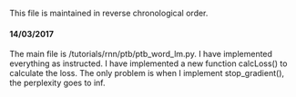 This file is maintained in reverse chronological order.

#### 14/03/2017
The main file is /tutorials/rnn/ptb/ptb_word_lm.py.
I have implemented everything as instructed. I have implemented a new function calcLoss() to calculate the loss. The only problem is when I implement stop_gradient(), the perplexity goes to inf.